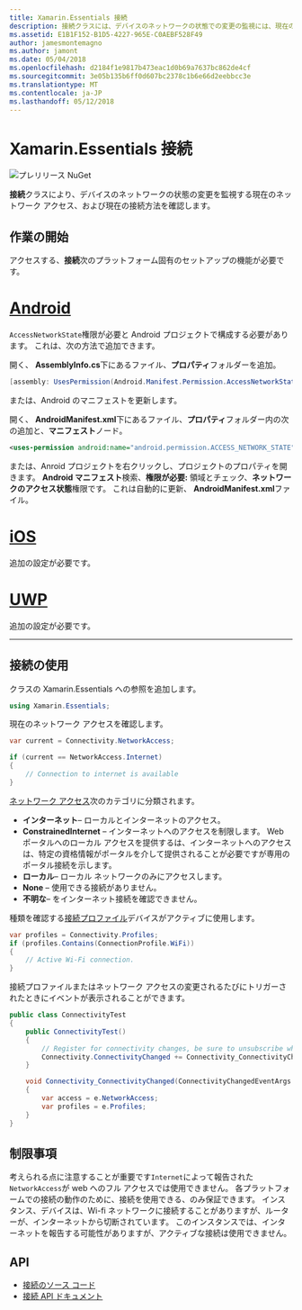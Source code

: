 ```yaml
---
title: Xamarin.Essentials 接続
description: 接続クラスには、デバイスのネットワークの状態での変更の監視には、現在のネットワーク アクセス、および現在の接続方法を確認することができます。
ms.assetid: E1B1F152-B1D5-4227-965E-C0AEBF528F49
author: jamesmontemagno
ms.author: jamont
ms.date: 05/04/2018
ms.openlocfilehash: d2184f1e9817b473eac1d0b69a7637bc862de4cf
ms.sourcegitcommit: 3e05b135b6ff0d607bc2378c1b6e66d2eebbcc3e
ms.translationtype: MT
ms.contentlocale: ja-JP
ms.lasthandoff: 05/12/2018
---
```

# <a name="xamarinessentials-connectivity"></a>Xamarin.Essentials 接続

![プレリリース NuGet](~/media/shared/pre-release.png)

**接続**クラスにより、デバイスのネットワークの状態の変更を監視する現在のネットワーク アクセス、および現在の接続方法を確認します。

## <a name="getting-started"></a>作業の開始

アクセスする、**接続**次のプラットフォーム固有のセットアップの機能が必要です。

# <a name="androidtabandroid"></a>[Android](#tab/android)

`AccessNetworkState`権限が必要と Android プロジェクトで構成する必要があります。 これは、次の方法で追加できます。

開く、 **AssemblyInfo.cs**下にあるファイル、**プロパティ**フォルダーを追加。

```csharp
[assembly: UsesPermission(Android.Manifest.Permission.AccessNetworkState)]
```

または、Android のマニフェストを更新します。

開く、 **AndroidManifest.xml**下にあるファイル、**プロパティ**フォルダー内の次の追加と、**マニフェスト**ノード。

```xml
<uses-permission android:name="android.permission.ACCESS_NETWORK_STATE" />
```

または、Anroid プロジェクトを右クリックし、プロジェクトのプロパティを開きます。 **Android マニフェスト**検索、**権限が必要:** 領域とチェック、**ネットワークのアクセス状態**権限です。 これは自動的に更新、 **AndroidManifest.xml**ファイル。

# <a name="iostabios"></a>[iOS](#tab/ios)

追加の設定が必要です。

# <a name="uwptabuwp"></a>[UWP](#tab/uwp)

追加の設定が必要です。

-----

## <a name="using-connectivity"></a>接続の使用

クラスの Xamarin.Essentials への参照を追加します。

```csharp
using Xamarin.Essentials;
```

現在のネットワーク アクセスを確認します。

```csharp
var current = Connectivity.NetworkAccess;

if (current == NetworkAccess.Internet)
{
    // Connection to internet is available
}
```

[ネットワーク アクセス](xref:Xamarin.Essentials.NetworkAccess)次のカテゴリに分類されます。

* **インターネット**– ローカルとインターネットのアクセス。
* **ConstrainedInternet** – インターネットへのアクセスを制限します。 Web ポータルへのローカル アクセスを提供するは、インターネットへのアクセスは、特定の資格情報がポータルを介して提供されることが必要ですが専用のポータル接続を示します。
* **ローカル**– ローカル ネットワークのみにアクセスします。
* **None** – 使用できる接続がありません。
* **不明な**– をインターネット接続を確認できません。

種類を確認する[接続プロファイル](xref:Xamarin.Essentials.ConnectionProfile)デバイスがアクティブに使用します。

```csharp
var profiles = Connectivity.Profiles;
if (profiles.Contains(ConnectionProfile.WiFi))
{
    // Active Wi-Fi connection.
}
```

接続プロファイルまたはネットワーク アクセスの変更されるたびにトリガーされたときにイベントが表示されることができます。

```csharp
public class ConnectivityTest
{
    public ConnectivityTest()
    {
        // Register for connectivity changes, be sure to unsubscribe when finished
        Connectivity.ConnectivityChanged += Connectivity_ConnectivityChanged;
    }

    void Connectivity_ConnectivityChanged(ConnectivityChangedEventArgs  e)
    {
        var access = e.NetworkAccess;
        var profiles = e.Profiles;
    }
}
```

## <a name="limitations"></a>制限事項

考えられる点に注意することが重要です`Internet`によって報告された`NetworkAccess`が web へのフル アクセスでは使用できません。 各プラットフォームでの接続の動作のために、接続を使用できる、のみ保証できます。 インスタンス、デバイスは、Wi-fi ネットワークに接続することがありますが、ルーターが、インターネットから切断されています。 このインスタンスでは、インターネットを報告する可能性がありますが、アクティブな接続は使用できません。

## <a name="api"></a>API

* [接続のソース コード](https://github.com/xamarin/Essentials/tree/master/Xamarin.Essentials/Connectivity)
* [接続 API ドキュメント](xref:Xamarin.Essentials.Connectivity)
